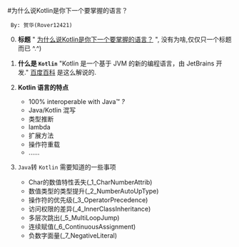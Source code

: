 #为什么说Kotlin是你下一个要掌握的语言？

```
 By: 贺华(Rover12421)
```

0. **标题**
    " [为什么说Kotlin是你下一个要掌握的语言？](http://edu.csdn.net/huiyiCourse/detail/192) ", 没有为啥,仅仅只一个标题而已 ^.^)
    
1. **什么是 `Kotlin`**
    "Kotlin 是一个基于 JVM 的新的编程语言，由 JetBrains 开发."
    [百度百科](http://baike.baidu.com/view/9189237.htm) 是这么解说的.
    
2. **Kotlin 语言的特点**
    - 100% interoperable with Java™ _?_
    - Java/Kotlin 混写
    - 类型推断
    - lambda
    - 扩展方法
    - 操作符重载
    - ......
    
     
3. `Java`转 `Kotlin` 需要知道的一些事项

    - Char的数值特性丢失(_1_CharNumberAttrib)
    - 数值类型的类型提升(_2_NumberAutoUpType)
    - 操作符的优先级(_3_OperatorPrecedence)
    - 访问权限的差异(_4_InnerClassInheritance)
    - 多层次跳出(_5_MultiLoopJump)
    - 连续赋值(_6_ContinuousAssignment)
    - 负数字面量(_7_NegativeLiteral)
    
    